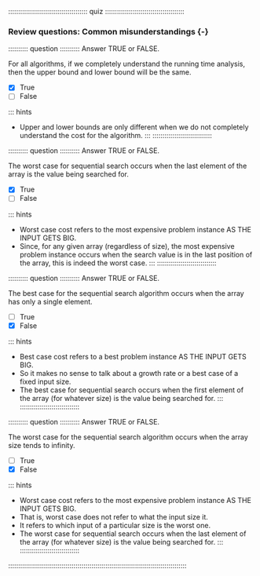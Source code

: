 
:::::::::::::::::::::::::::::::::::::::: quiz ::::::::::::::::::::::::::::::::::::::::
### Review questions: Common misunderstandings {-}


:::::::::: question ::::::::::
Answer TRUE or FALSE.

For all algorithms, if we completely
understand the running time analysis, then the upper bound
and lower bound will be the same.

- [x] True
- [ ] False

::: hints
- Upper and lower bounds are only different when we do not
completely understand the cost for the algorithm.
:::
::::::::::::::::::::::::::::::


<!--
:::::::::: question ::::::::::
Answer TRUE or FALSE.

The upper bound and lower bounds of the
sequential search algorithm is in $O(n)$
and $\Omega(n)$ respectively.


- [ ] True
- [x] False

::: hints
- Is this statement complete?
- To make this statement correct, you need to add in which
case you are measuring the lower and upper bounds.
- This would be true for the worst case, but not the best case.
:::
::::::::::::::::::::::::::::::
-->


:::::::::: question ::::::::::
Answer TRUE or FALSE.

The worst case for sequential search occurs
when the last element of the array is the value being
searched for.

- [x] True
- [ ] False

::: hints
- Worst case cost refers to the most expensive problem instance
AS THE INPUT GETS BIG.
- Since, for any given array (regardless of size), the most
expensive problem instance occurs when the search value is in
the last position of the array, this is indeed the worst case.
:::
::::::::::::::::::::::::::::::


<!--
:::::::::: question ::::::::::
Answer TRUE or FALSE.

The lower bound for the cost of sequential search
is $\Omega(1)$ since this is the running
time of the algorithm in the best case.

- [ ] True
- [x] False

::: hints
- Upper/lower bounds define the growth rate in a particular
situation (such as worst or best case).
- So the statement is badly worded.
- Proper wording: The lower bound for the cost of sequential search in
the best case is $\Omega(1)$.
:::
::::::::::::::::::::::::::::::
-->


:::::::::: question ::::::::::
Answer TRUE or FALSE.

The best case for the sequential search
algorithm occurs when the array has only a single element.


- [ ] True
- [x] False

::: hints
- Best case cost refers to a best problem instance
AS THE INPUT GETS BIG.
- So it makes no sense to talk about a growth rate or a best
case of a fixed input size.
- The best case for sequential search occurs when the first
element of the array (for whatever size) is the value being
searched for.
:::
::::::::::::::::::::::::::::::



:::::::::: question ::::::::::
Answer TRUE or FALSE.

The worst case for the sequential search
algorithm occurs when the array size tends to infinity.

- [ ] True
- [x] False

::: hints
- Worst case cost refers to the most expensive problem
instance AS THE INPUT GETS BIG.
- That is, worst case does not refer to what the input size it.
- It refers to which input of a particular size is the worst one.
- The worst case for sequential search occurs when the last
element of the array (for whatever size) is the value being
searched for.
:::
::::::::::::::::::::::::::::::

::::::::::::::::::::::::::::::::::::::::::::::::::::::::::::::::::::::::::::::::::::::::::

